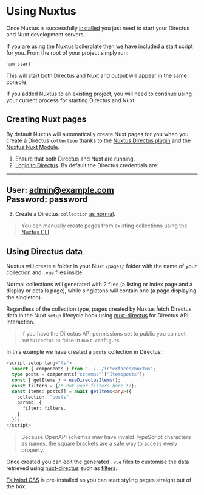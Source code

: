 # Using Nuxtus

Once Nuxtus is successfully [installed](/#installation) you just need to start your Directus and Nuxt development servers.

If you are using the Nuxtus boilerplate then we have included a start script for you. From the root of your project simply run:

```bash
npm start
```

This will start both Directus and Nuxt and output will appear in the same console.

If you added Nuxtus to an existing project, you will need to continue using your current process for starting Directus and Nuxt.

## Creating Nuxt pages

By default Nuxtus will automatically create Nuxt pages for you when you create a Directus `collection` thanks to the [Nuxtus Directus plugin](https://github.com/nuxtus/hook) and the [Nuxtus Nuxt Module](https://github.com/nuxtus/nuxt-module).

1. Ensure that both Directus and Nuxt are running.
2. [Login to Directus](http://0.0.0.0:8055/admin/login). By default the Directus credentials are:
---
User: admin@example.com  
Password: password
---
3. Create a Directus `collection` [as normal](https://docs.directus.io/configuration/data-model/#creating-a-collection).

> You can manually create pages from existing collections using the [Nuxtus CLI](CLI/)

## Using Directus data

Nuxtus will create a folder in your Nuxt `/pages/` folder with the name of your collection and `.vue` files inside.

Normal collections will generated with 2 files (a listing or index page and a display or details page), while singletons will contain one (a page displaying the singleton).

Regardless of the collection type, pages created by Nuxtus fetch Directus data in the Nuxt `setup` lifecycle hook using [nuxt-directus](https://nuxt-directus.netlify.app/) for Directus API interaction.

> If you have the Directus API permissions set to public you can set `authDirectus` to false in `nuxt.config.ts`

In this example we have created a `posts` collection in Directus:

```typescript
<script setup lang="ts">
  import { components } from "../../interfaces/nuxtus";
  type posts = components["schemas"]["Itemsposts"];
  const { getItems } = useDirectusItems();
  const filters = {/* Put your filters here */};
  const items: posts[] = await getItems<any>({
    collection: "posts",
    params: {
      filter: filters,
    }
  });
</script>
```

> Because OpenAPI schemas may have invalid TypeScript characters as names, the square brackets are a safe way to access every property.

Once created you can edit the generated `.vue` files to customise the data retrieved using [nuxt-directus](https://nuxt-directus.netlify.app/) such as [filters](https://nuxt-directus.netlify.app/usage/useDirectusItems). 

[Tailwind CSS](https://tailwindcss.com) is pre-installed so you can start styling pages straight out of the box.